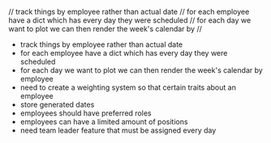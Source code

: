 // track things by employee rather than actual date
// for each employee have a dict which has every day they were scheduled
// for each day we want to plot we can then render the week's calendar by
//

- track things by employee rather than actual date
- for each employee have a dict which has every day they were scheduled
- for each day we want to plot we can then render the week's calendar by employee
- need to create a weighting system so that certain traits about an employee
- store generated dates
- employees should have preferred roles
- employees can have a limited amount of positions
- need team leader feature that must be assigned every day
